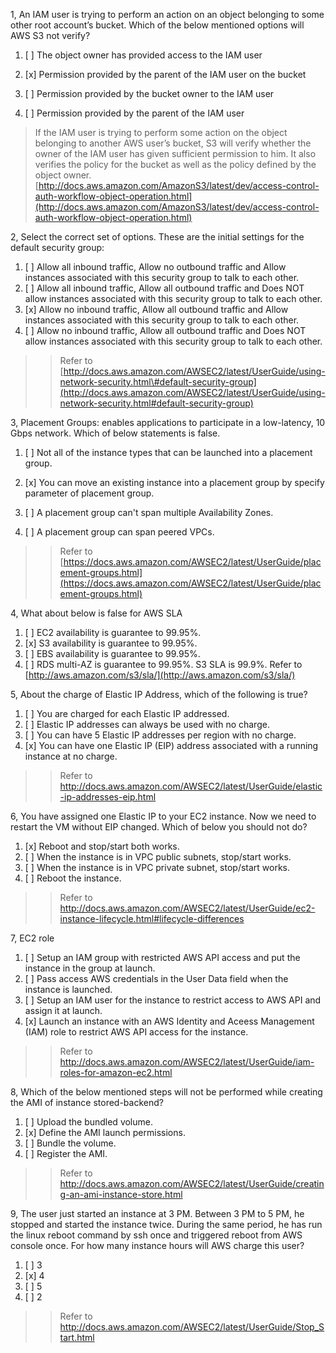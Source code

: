 1, An IAM user is trying to perform an action on an object belonging to some other root account’s bucket. Which of the below mentioned options will AWS S3 not verify?

1. [ ] The object owner has provided access to the IAM user

2. [x] Permission provided by the parent of the IAM user on the bucket

3. [ ] Permission provided by the bucket owner to the IAM user

4. [ ] Permission provided by the parent of the IAM user

> If the IAM user is trying to perform some action on the object belonging to another AWS user’s bucket, S3 will verify whether the owner of the IAM user has given sufficient permission to him. It also verifies the policy for the bucket as well as the policy defined by the object owner.[http://docs.aws.amazon.com/AmazonS3/latest/dev/access-control-auth-workflow-object-operation.html](http://docs.aws.amazon.com/AmazonS3/latest/dev/access-control-auth-workflow-object-operation.html)

2, Select the correct set of options. These are the initial settings for the default security group:

1. [ ] Allow all inbound traffic, Allow no outbound traffic and Allow instances associated with this security group to talk to each other.
2. [ ] Allow all inbound traffic, Allow all outbound traffic and Does NOT allow instances associated with this security group to talk to each other.
3. [x] Allow no inbound traffic, Allow all outbound traffic and Allow instances associated with this security group to talk to each other.
4. [ ] Allow no inbound traffic, Allow all outbound traffic and Does NOT allow instances associated with this security group to talk to each other.

> > Refer to [http://docs.aws.amazon.com/AWSEC2/latest/UserGuide/using-network-security.html\#default-security-group](http://docs.aws.amazon.com/AWSEC2/latest/UserGuide/using-network-security.html#default-security-group)

3, Placement Groups: enables applications to participate in a low-latency, 10 Gbps network. Which of below statements is false.

1. [ ] Not all of the instance types that can be launched into a placement group.

2. [x] You can move an existing instance into a placement group by specify parameter of placement group.

3. [ ] A placement group can't span multiple Availability Zones.

4. [ ] A placement group can span peered VPCs.

> > Refer to [https://docs.aws.amazon.com/AWSEC2/latest/UserGuide/placement-groups.html](https://docs.aws.amazon.com/AWSEC2/latest/UserGuide/placement-groups.html)

4, What about below is false for AWS SLA

1. [ ] EC2 availability is guarantee to 99.95%.
2. [x] S3 availability is guarantee to 99.95%.
3. [ ] EBS availability is guarantee to 99.95%.
4. [ ] RDS multi-AZ is guarantee to 99.95%.
   S3 SLA is 99.9%. Refer to [http://aws.amazon.com/s3/sla/](http://aws.amazon.com/s3/sla/)

5, About the charge of Elastic IP Address, which of the following is true?

 1. [ ] You are charged for each Elastic IP addressed.
 1. [ ] Elastic IP addresses can always be used with no charge.
 1. [ ] You can have 5 Elastic IP addresses per region with no charge.
 1. [x] You can have one Elastic IP (EIP) address associated with a running instance at no charge.
 > > Refer to http://docs.aws.amazon.com/AWSEC2/latest/UserGuide/elastic-ip-addresses-eip.html

6, You have assigned one Elastic IP to your EC2 instance. Now we need to restart the VM without EIP changed. Which of below you should not do?

 1. [x] Reboot and stop/start both works.
 1. [ ] When the instance is in VPC public subnets, stop/start works.
 1. [ ] When the instance is in VPC private subnet, stop/start works.
 1. [ ] Reboot the instance.
 
 > > Refer to http://docs.aws.amazon.com/AWSEC2/latest/UserGuide/ec2-instance-lifecycle.html#lifecycle-differences
 
 7, EC2 role
 
 1. [ ] Setup an IAM group with restricted AWS API access and put the instance in the group at launch.
 1. [ ] Pass access AWS credentials in the User Data field when the instance is launched.
 1. [ ] Setup an IAM user for the instance to restrict access to AWS API and assign it at launch.
 1. [x] Launch an instance with an AWS Identity and Aceess Management (IAM) role to restrict AWS API access for the instance.
> > Refer to http://docs.aws.amazon.com/AWSEC2/latest/UserGuide/iam-roles-for-amazon-ec2.html

8, Which of the below mentioned steps will not be performed while creating the AMI of instance stored-backend?

 1. [ ] Upload the bundled volume.
 1. [x] Define the AMI launch permissions.
 1. [ ] Bundle the volume.
 1. [ ] Register the AMI.
 
 > > Refer to http://docs.aws.amazon.com/AWSEC2/latest/UserGuide/creating-an-ami-instance-store.html
 
 9, The user just started an instance at 3 PM. Between 3 PM to 5 PM, he stopped and started the instance twice. During the same period, he has run the linux reboot command by ssh once and triggered reboot from AWS console once. For how many instance hours will AWS charge this user?
 
  1. [ ] 3
  1. [x] 4
  1. [ ] 5
  1. [ ] 2
  
  > > Refer to http://docs.aws.amazon.com/AWSEC2/latest/UserGuide/Stop_Start.html